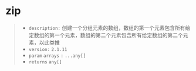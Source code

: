 # zip

> - `description:` 创建一个分组元素的数组，数组的第一个元素包含所有给定数组的第一个元素，数组的第二个元素包含所有给定数组的第二个元素，以此类推 
> - `version:` `2.1.11`
> - `param` `arrays` `:` `...any[]`
> - `returns` `any[]`
